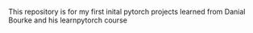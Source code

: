This repository is for my first inital pytorch projects learned from Danial Bourke and his learnpytorch course 

